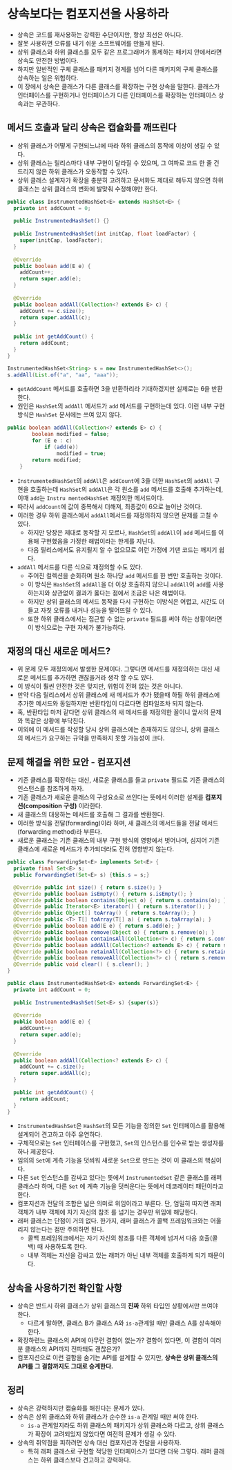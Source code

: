 # 상속보다는 컴포지션을 사용하라

* 상속은 코드를 재사용하는 강력한 수단이지만, 항상 최선은 아니다.
* 잘못 사용하면 오류를 내기 쉬운 소프트웨어를 만들게 된다.
* 상위 클래스와 하위 클래스를 모두 같은 프로그래머가 통제하는 패키지 안에서라면 상속도 안전한 방법이다.
* 하지만 일반적인 구체 클래스를 패키지 경계를 넘어 다른 패키지의 구체 클래스를 상속하는 일은 위험하다.
* 이 장에서 상속은 클래스가 다른 클래스를 확장하는 구현 상속을 말한다. 클래스가 인터페이스를 구현하거나 인터페이스가
  다른 인터페이스를 확장하는 인터페이스 상속과는 무관하다.

## 메서드 호출과 달리 상속은 캡슐화를 깨뜨린다

* 상위 클래스가 어떻게 구현되느냐에 따라 하위 클래스의 동작에 이상이 생길 수 있다.
* 상위 클래스는 릴리스마다 내부 구현이 달라질 수 있으며, 그 여파로 코드 한 줄 건드리지 않은 하위 클래스가 오동작할 수 있다.
* 상위 클래스 설계자가 확장을 충분히 고려하고 문서화도 제대로 해두지 않으면 하위 클래스는 상위 클래스의 변화에 발맞춰 수정해야만 한다.

```java
public class InstrumentedHashSet<E> extends HashSet<E> {
  private int addCount = 0;
  
  public InstrumentedHashSet() {}
  
  public InstrumentedHashSet(int initCap, float loadFactor) {
    super(initCap, loadFactor);
  }
  
  @Override
  public boolean add(E e) {
    addCount++;
    return super.add(e);
  }
  
  @Override
  public boolean addAll(Collection<? extends E> c) {
    addCount += c.size();
    return super.addAll(c);
  }
  
  public int getAddCount() {
    return addCount;
  }
}
```
```java
InstrumentedHashSet<String> s = new InstrumentedHashSet<>();
s.addAll(List.of("a", "aa", "aaa"));
```

* `getAddCount` 메서드를 호출하면 3을 반환하리라 기대하겠지만 실제로는 6을 반환한다.
* 원인은 `HashSet`의 `addAll` 메서드가 `add` 메서드를 구현하는데 있다. 이런 내부 구현 방식은 `HashSet`
  문서에는 쓰여 있지 않다.
```java
public boolean addAll(Collection<? extends E> c) {
        boolean modified = false;
        for (E e : c)
            if (add(e))
                modified = true;
        return modified;
    }
```

* `InstrumentedHashSet`의 `addAll`은 `addCount`에 3을 더한 `HashSet`의 `addAll` 구현을 호출하는데
  `HashSet`의 `addAll`은 각 원소를 `add` 메서드를 호출해 추가하는데, 이때 `add`는 `Instru mentedHashSet`
  재정의한 메서드이다.
* 따라서 `addCount`에 값이 중복해서 더해져, 최종값이 6으로 늘어난 것이다.
* 이러한 경우 하위 클래스에서 `addAll`메서드를 재정의하지 않으면 문제를 고칠 수 있다. 
  * 하지만 당장은 제대로 동작할 지 모르나, `HashSet`의 `addAll`이 `add` 메서드를 이용해 구현했음을 가정한 해법이라는 한계를 지닌다.
  * 다음 릴리스에서도 유지될지 알 수 없으므로 이런 가정에 기댄 코드는 깨지기 쉽다.
* `addAll` 메서드를 다른 식으로 재정의할 수도 있다.
  * 주어진 컬렉션을 순회하며 원소 하나당 `add` 메서드를 한 번만 호출하는 것이다.
  * 이 방식은 `HashSet`의 `addAll`을 더 이상 호출하지 않으니 `addAll`이 `add`를 사용하는지와 상관없이
    결과가 옳다는 점에서 조금은 나은 해법이다.
  * 하지만 상위 클래스의 메서드 동작을 다시 구현하는 이방식은 어렵고, 시간도 더들고 자칫 오류를 내거나 성능을 떨어뜨릴 수 있다.
  * 또한 하위 클래스에서는 접근할 수 없는 `private` 필드를 써야 하는 상황이라면 이 방식으로는 구현 자체가 불가능하다.

## 재정의 대신 새로운 메서드?

* 위 문제 모두 재정의에서 발생한 문제이다. 그렇다면 메서드를 재정의하는 대신 새로운 메서드를 추가하면 괜찮을거라 생각
  할 수도 있다.
* 이 방식이 훨씬 안전한 것은 맞지만, 위험이 전혀 없는 것은 아니다.
* 만약 다음 릴리스에서 상위 클래스에 새 메서드가 추가 됐을때 하필 하위 클래스에 추가한 메서드와 동일하지만 반환타입이
 다르다면 컴파일조차 되지 않는다.
* 혹, 반환타입 마저 같다면 상위 클래스의 새 메서드를 재정의한 꼴이니 앞서의 문제와 똑같은 상황에 부닥친다.
* 이외에 이 메서드를 작성할 당시 상위 클래스에는 존재하지도 않으니, 상위 클래스의 메서드가 요구하는 규약을 만족하지 못할 가능성이 크다.

## 문제 해결을 위한 묘안 - 컴포지션

* 기존 클래스를 확장하는 대신, 새로운 클래스를 들고 `private` 필드로 기존 클래스의 인스턴스를 참조하게 하자.
* 기존 클래스가 새로운 클래스의 구성요소로 쓰인다는 뜻에서 이러한 설계를 **컴포지션(composition 구성)** 이라한다.
* 새 클래스의 대응하는 메서드를 호출해 그 결과를 반환한다. 
* 이러한 방식을 전달(forwarding)이라 하며, 새 클래스의 메서드들을 전달 메서드(forwarding method)라 부른다.
* 새로운 클래스는 기존 클래스의 내부 구현 방식의 영향에서 벗어나며, 심지어 기존 클래스에 새로운 메서드가 추가되더라도
  전혀 영향받지 않는다.

```java
public class ForwardingSet<E> implements Set<E> {
  private final Set<E> s;
  public ForwardingSet(Set<E> s) {this.s = s;}

  @Override public int size() { return s.size(); }
  @Override public boolean isEmpty() { return s.isEmpty(); }
  @Override public boolean contains(Object o) { return s.contains(o); }
  @Override public Iterator<E> iterator() { return s.iterator(); }
  @Override public Object[] toArray() { return s.toArray(); }
  @Override public <T> T[] toArray(T[] a) { return s.toArray(a); }
  @Override public boolean add(E e) { return s.add(e); }
  @Override public boolean remove(Object o) { return s.remove(o); }
  @Override public boolean containsAll(Collection<?> c) { return s.containsAll(c); }
  @Override public boolean addAll(Collection<? extends E> c) { return s.addAll(c); }
  @Override public boolean retainAll(Collection<?> c) { return s.retainAll(c); }
  @Override public boolean removeAll(Collection<?> c) { return s.removeAll(c); }
  @Override public void clear() { s.clear(); }
}
```
```java
public class InstrumentedHashSet<E> extends ForwardingSet<E> {
  private int addCount = 0;
  
  public InstrumentedHashSet(Set<E> s) {super(s)}
  
  @Override
  public boolean add(E e) {
    addCount++;
    return super.add(e);
  }
  
  @Override
  public boolean addAll(Collection<? extends E> c) {
    addCount += c.size();
    return super.addAll(c);
  }
  
  public int getAddCount() {
    return addCount;
  }
}
```

* `InstrumentedHashSet`은 `HashSet`의 모든 기능을 정의한 `Set` 인터페이스를 활용해 설계되어 견고하고 아주 유연하다.
* 구체적으로는 `Set` 인터페이스를 구현했고, `Set`의 인스턴스를 인수로 받는 생성자를 하나 제공한다.
* 임의의 `Set`에 계측 기능을 덧씌워 새로운 `Set`으로 만드는 것이 이 클래스의 핵심이다.
* 다른 `Set` 인스턴스를 감싸고 있다는 뜻에서 `InstrumentedSet` 같은 클래스를 래퍼 클래스라 하며, 다른 `Set`
  에 계측 기능을 덧씌운다는 뜻에서 데코레이터 패턴이라고 한다.
* 컴포지션과 전달의 조합은 넓은 의미로 위임이라고 부른다. 단, 엄밀히 따지면 래퍼 객체가 내부 객체에 자기 자신의 참조
  를 넘기는 경우만 위임에 해당한다.
* 래퍼 클래스는 단점이 거의 없다. 한가지, 래퍼 클래스가 콜백 프레임워크와는 어울리지 않는다는 점만 주의하면 된다.
  * 콜백 프레임워크에서는 자기 자신의 참조를 다른 객체에 넘겨서 다음 호출(콜백) 때 사용하도록 한다.
  * 내부 객체는 자신을 감싸고 있는 래퍼가 아닌 내부 객체를 호출하게 되기 때문이다.

## 상속을 사용하기전 확인할 사항

* 상속은 반드시 하위 클래스가 상위 클래스의 **진짜** 하위 타입인 상황에서만 쓰여야 한다.
  * 다르게 말하면, 클래스 B가 클래스 A와 `is-a`관계일 때만 클래스 A를 상속해야한다.
* 확장하련느 클래스의 API에 아무런 결함이 없는가? 결함이 있다면, 이 결함이 여러분 클래스의 API까지 전파돼도 괜찮은가?
* 컴포지션으로 이런 결함을 숨기는 API를 설계할 수 있지만, **상속은 상위 클래스의 API를 그 결함까지도 그대로 승계한다.**

## 정리

* 상속은 강력하지만 캡슐화를 해친다는 문제가 있다.
* 상속은 상위 클래스와 하위 클래스가 순수한 `is-a` 관계일 때만 써야 한다.
  * `is-a` 관계일지라도 하위 클래스의 패키지가 상위 클래스와 다르고, 
    상위 클래스가 확장이 고려되있지 않았다면 여전히 문제가 생길 수 있다.
* 상속의 취약점을 피하려면 상속 대신 컴포지션과 전달을 사용하자.
  * 특히 래퍼 클래스로 구현할 적당한 인터페이스가 있다면 더욱 그렇다. 래퍼 클래스는 하위 클래스보다 견고하고 강력하다.




